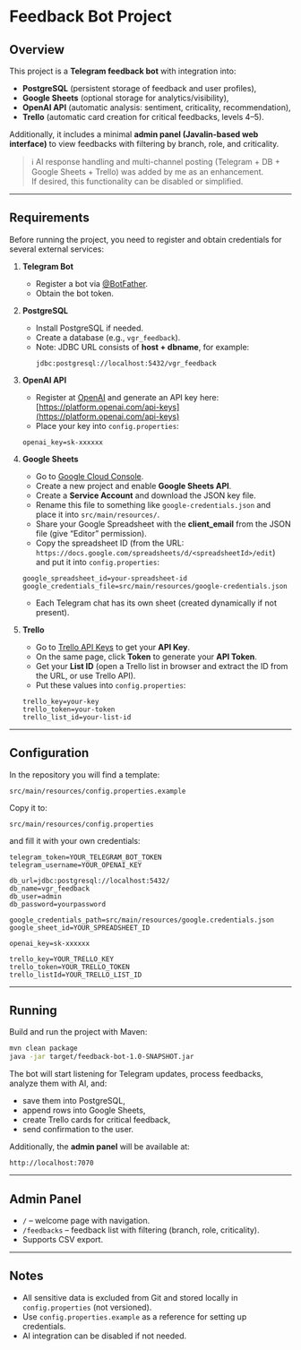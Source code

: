 # Feedback Bot Project

## Overview
This project is a **Telegram feedback bot** with integration into:
- **PostgreSQL** (persistent storage of feedback and user profiles),
- **Google Sheets** (optional storage for analytics/visibility),
- **OpenAI API** (automatic analysis: sentiment, criticality, recommendation),
- **Trello** (automatic card creation for critical feedbacks, levels 4–5).

Additionally, it includes a minimal **admin panel (Javalin-based web interface)** to view feedbacks with filtering by branch, role, and criticality.

> ℹ️ AI response handling and multi-channel posting (Telegram + DB + Google Sheets + Trello) was added by me as an enhancement.  
> If desired, this functionality can be disabled or simplified.

---

## Requirements
Before running the project, you need to register and obtain credentials for several external services:

1. **Telegram Bot**
    - Register a bot via [@BotFather](https://t.me/BotFather).
    - Obtain the bot token.


2. **PostgreSQL**
    - Install PostgreSQL if needed.
    - Create a database (e.g., `vgr_feedback`).
    - Note: JDBC URL consists of **host + dbname**, for example:
      ```
      jdbc:postgresql://localhost:5432/vgr_feedback
      ```
3. **OpenAI API**
    - Register at [OpenAI](https://platform.openai.com/) and generate an API key here:  
      [https://platform.openai.com/api-keys](https://platform.openai.com/api-keys)
    - Place your key into `config.properties`:
     ```
     openai_key=sk-xxxxxx
     ```
4. **Google Sheets**
    - Go to [Google Cloud Console](https://console.cloud.google.com/).
    - Create a new project and enable **Google Sheets API**.
    - Create a **Service Account** and download the JSON key file.
    - Rename this file to something like `google-credentials.json` and place it into `src/main/resources/`.
    - Share your Google Spreadsheet with the **client_email** from the JSON file (give “Editor” permission).
    - Copy the spreadsheet ID (from the URL: `https://docs.google.com/spreadsheets/d/<spreadsheetId>/edit`)  
     and put it into `config.properties`:
     ```
     google_spreadsheet_id=your-spreadsheet-id
     google_credentials_file=src/main/resources/google-credentials.json
     ```
   - Each Telegram chat has its own sheet (created dynamically if not present).


5. **Trello**
    - Go to [Trello API Keys](https://trello.com/app-key) to get your **API Key**.
    - On the same page, click **Token** to generate your **API Token**.
    - Get your **List ID** (open a Trello list in browser and extract the ID from the URL, or use Trello API).
    - Put these values into `config.properties`:
   ```
   trello_key=your-key
   trello_token=your-token
   trello_list_id=your-list-id
   ```

---

## Configuration
In the repository you will find a template:

```
src/main/resources/config.properties.example
```

Copy it to:

```
src/main/resources/config.properties
```

and fill it with your own credentials:

```properties
telegram_token=YOUR_TELEGRAM_BOT_TOKEN
telegram_username=YOUR_OPENAI_KEY

db_url=jdbc:postgresql://localhost:5432/
db_name=vgr_feedback
db_user=admin
db_password=yourpassword

google_credentials_path=src/main/resources/google.credentials.json
google_sheet_id=YOUR_SPREADSHEET_ID

openai_key=sk-xxxxxx

trello_key=YOUR_TRELLO_KEY
trello_token=YOUR_TRELLO_TOKEN
trello_listId=YOUR_TRELLO_LIST_ID
```

---

## Running
Build and run the project with Maven:

```bash
mvn clean package
java -jar target/feedback-bot-1.0-SNAPSHOT.jar
```

The bot will start listening for Telegram updates, process feedbacks, analyze them with AI, and:
- save them into PostgreSQL,
- append rows into Google Sheets,
- create Trello cards for critical feedback,
- send confirmation to the user.

Additionally, the **admin panel** will be available at:

```
http://localhost:7070
```

---

## Admin Panel
- `/` – welcome page with navigation.
- `/feedbacks` – feedback list with filtering (branch, role, criticality).
- Supports CSV export.

---

## Notes
- All sensitive data is excluded from Git and stored locally in `config.properties` (not versioned).
- Use `config.properties.example` as a reference for setting up credentials.
- AI integration can be disabled if not needed.  
